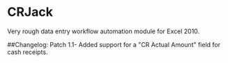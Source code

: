 CRJack
======
Very rough data entry workflow automation module for Excel 2010.

##Changelog:
Patch 1.1- Added support for a "CR Actual Amount" field for cash receipts.
